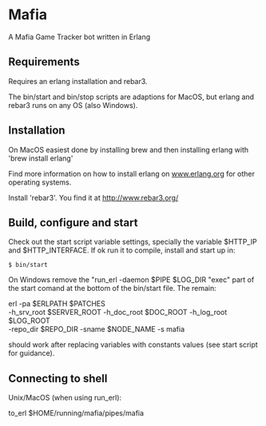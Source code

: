 Mafia
=====

A Mafia Game Tracker bot written in Erlang

Requirements
------------
Requires an erlang installation and rebar3.

The bin/start and bin/stop scripts are adaptions for MacOS, but erlang and
rebar3 runs on any OS (also Windows).

Installation
------------
On MacOS easiest done by installing brew and then installing erlang with
'brew install erlang'

Find more information on how to install erlang on www.erlang.org for other
operating systems.

Install 'rebar3'. You find it at http://www.rebar3.org/

Build, configure and start
--------------------------

Check out the start script variable settings, specially the variable $HTTP_IP
and $HTTP_INTERFACE. If ok run it to compile, install and start up in:

    $ bin/start

On Windows remove the "run_erl -daemon $PIPE $LOG_DIR \"exec" part of the start
comand at the bottom of the bin/start file. The remain:

  erl -pa $ERLPATH $PATCHES \
  -h_srv_root $SERVER_ROOT -h_doc_root $DOC_ROOT -h_log_root $LOG_ROOT \
  -repo_dir $REPO_DIR -sname $NODE_NAME -s mafia

should work after replacing variables with constants values (see start script
for guidance).

Connecting to shell
-------------------
Unix/MacOS (when using run_erl):

  to_erl $HOME/running/mafia/pipes/mafia
